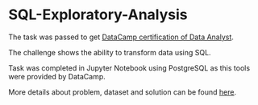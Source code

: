 # SQL-Exploratory-Analysis

The task was passed to get [DataCamp certification of Data Analyst](https://app.datacamp.com/certification/data-analyst).

The challenge shows the ability to transform data using SQL. 

Task was completed in Jupyter Notebook using PostgreSQL as this tools were provided by DataCamp.

More details about problem, dataset and solution can be found [here](https://github.com/Moon-mag1c/SQL-Exploratory-Analysis/blob/main/notebook.ipynb).
